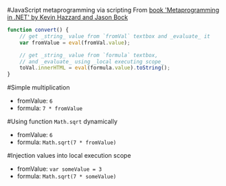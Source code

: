 #JavaScript metaprogramming via scripting
From [book 'Metaprogramming in .NET' by Kevin Hazzard and Jason Bock](http://www.manning.com/hazzard/)

```javascript
function convert() {
	// get _string_ value from `fromVal` textbox and _evaluate_ it
	var fromValue = eval(fromVal.value);

	// get _string_ value from `formula` textbox, 
	// and _evaluate_ using _local executing scope_
    toVal.innerHTML = eval(formula.value).toString();
}
```

#Simple multiplication
* fromValue: `6`  
* formula: `7 * fromValue`

#Using function `Math.sqrt` dynamically
* fromValue: `6`  
* formula: `Math.sqrt(7 * fromValue)`

#Injection values into local execution scope
* fromValue: `var someValue = 3`  
* formula: `Math.sqrt(7 * someValue)` 